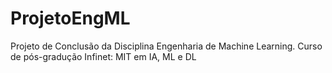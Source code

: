 # ProjetoEngML
Projeto de Conclusão da Disciplina Engenharia de Machine Learning. Curso de pós-gradução Infinet: MIT em IA, ML e DL
